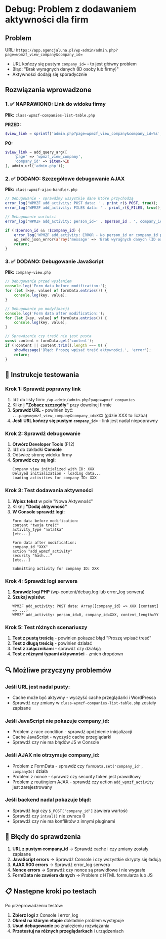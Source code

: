 # Debug: Problem z dodawaniem aktywności dla firm

## Problem
URL: `https://app.agencjaluna.pl/wp-admin/admin.php?page=wpmzf_view_company&company_id=`
- URL kończy się pustym `company_id=` - to jest główny problem
- Błąd: "Brak wyragnych danych (ID osoby lub firmy)"
- Aktywności dodają się sporadycznie

## Rozwiązania wprowadzone

### 1. ✅ NAPRAWIONO: Link do widoku firmy
**Plik:** `class-wpmzf-companies-list-table.php`

**PRZED:**
```php
$view_link = sprintf('admin.php?page=wpmzf_view_company&company_id=%s', $item->ID);
```

**PO:**
```php
$view_link = add_query_arg([
    'page' => 'wpmzf_view_company',
    'company_id' => $item->ID
], admin_url('admin.php'));
```

### 2. ✅ DODANO: Szczegółowe debugowanie AJAX
**Plik:** `class-wpmzf-ajax-handler.php`

```php
// Debugowanie - sprawdźmy wszystkie dane które przychodzą
error_log('WPMZF add_activity: POST data: ' . print_r($_POST, true));
error_log('WPMZF add_activity: FILES data: ' . print_r($_FILES, true));

// Debugowanie wartości
error_log('WPMZF add_activity: person_id=' . $person_id . ', company_id=' . $company_id . ', content_length=' . strlen($content));

if (!$person_id && !$company_id) {
    error_log('WPMZF add_activity: ERROR - No person_id or company_id provided');
    wp_send_json_error(array('message' => 'Brak wyragnych danych (ID osoby lub firmy).'));
    return;
}
```

### 3. ✅ DODANO: Debugowanie JavaScript
**Plik:** `company-view.php`

```javascript
// Debugowanie przed wysłaniem
console.log('Form data before modification:');
for (let [key, value] of formData.entries()) {
    console.log(key, value);
}

// Debugowanie po modyfikacji
console.log('Form data after modification:');
for (let [key, value] of formData.entries()) {
    console.log(key, value);
}

// Sprawdzenie czy treść nie jest pusta
const content = formData.get('content');
if (!content || content.trim().length === 0) {
    showMessage('Błąd: Proszę wpisać treść aktywności.', 'error');
    return;
}
```

## 🧪 Instrukcje testowania

### Krok 1: Sprawdź poprawny link
1. Idź do listy firm: `/wp-admin/admin.php?page=wpmzf_companies`
2. Kliknij **"Zobacz szczegóły"** przy dowolnej firmie
3. **Sprawdź URL** - powinien być: `...page=wpmzf_view_company&company_id=XXX` (gdzie XXX to liczba)
4. **Jeśli URL kończy się pustym `company_id=`** - link jest nadal niepoprawny

### Krok 2: Sprawdź debugowanie
1. **Otwórz Developer Tools** (F12)
2. Idź do zakładki **Console**
3. Odśwież stronę widoku firmy
4. **Sprawdź czy są logi:**
   ```
   Company view initialized with ID: XXX
   Delayed initialization - loading data...
   Loading activities for company ID: XXX
   ```

### Krok 3: Test dodawania aktywności
1. **Wpisz tekst** w pole "Nowa Aktywność"
2. Kliknij **"Dodaj aktywność"**
3. **W Console sprawdź logi:**
   ```
   Form data before modification:
   content "twoja treść"
   activity_type "notatka"
   [etc...]
   
   Form data after modification:
   company_id "XXX"
   action "add_wpmzf_activity"
   security "hash..."
   [etc...]
   
   Submitting activity for company ID: XXX
   ```

### Krok 4: Sprawdź logi serwera
1. **Sprawdź logi PHP** (wp-content/debug.log lub error_log serwera)
2. **Szukaj wpisów:**
   ```
   WPMZF add_activity: POST data: Array([company_id] => XXX [content] => ...)
   WPMZF add_activity: person_id=0, company_id=XXX, content_length=YY
   ```

### Krok 5: Test różnych scenariuszy
1. **Test z pustą treścią** - powinien pokazać błąd "Proszę wpisać treść"
2. **Test z długą treścią** - powinien działać
3. **Test z załącznikami** - sprawdź czy działają
4. **Test z różnymi typami aktywności** - zmień dropdown

## 🔍 Możliwe przyczyny problemów

### Jeśli URL jest nadal pusty:
- Cache może być aktywny - wyczyść cache przeglądarki i WordPressa
- Sprawdź czy zmiany w `class-wpmzf-companies-list-table.php` zostały zapisane

### Jeśli JavaScript nie pokazuje company_id:
- Problem z race condition - sprawdź opóźnienie inicjalizacji
- Cache JavaScript - wyczyść cache przeglądarki
- Sprawdź czy nie ma błędów JS w Console

### Jeśli AJAX nie otrzymuje company_id:
- Problem z FormData - sprawdź czy `formData.set('company_id', companyId)` działa
- Problem z nonce - sprawdź czy security token jest prawidłowy
- Problem z routingiem AJAX - sprawdź czy action `add_wpmzf_activity` jest zarejestrowany

### Jeśli backend nadal pokazuje błąd:
- Sprawdź logi czy `$_POST['company_id']` zawiera wartość
- Sprawdź czy `intval()` nie zwraca 0
- Sprawdź czy nie ma konfliktów z innymi pluginami

## 🚨 Błędy do sprawdzenia

1. **URL z pustym company_id** → Sprawdź cache i czy zmiany zostały zapisane
2. **JavaScript errors** → Sprawdź Console i czy wszystkie skrypty się ładują
3. **AJAX 500 errors** → Sprawdź error_log serwera
4. **Nonce errors** → Sprawdź czy nonce są prawidłowe i nie wygasłe
5. **FormData nie zawiera danych** → Problem z HTML formularza lub JS

## 📋 Następne kroki po testach

Po przeprowadzeniu testów:
1. **Zbierz logi** z Console i error_log
2. **Określ na którym etapie** dokładnie problem występuje
3. **Usuń debugowanie** po znalezieniu rozwiązania
4. **Przetestuj na różnych przeglądarkach** i urządzeniach
